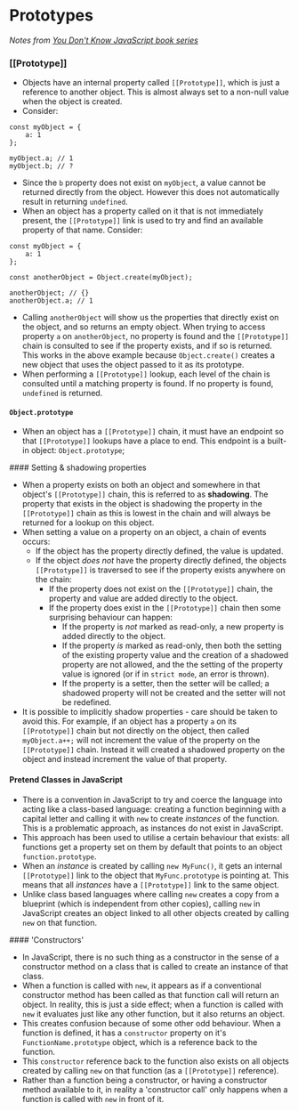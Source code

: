 # Prototypes
*Notes from [You Don't Know JavaScript book series](https://github.com/getify/You-Dont-Know-JS/)*

### [[Prototype]]

* Objects have an internal property called `[[Prototype]]`, which is just a reference to another object. This is almost always set to a non-null value when the object is created.
* Consider:

```
const myObject = {
    a: 1
};

myObject.a; // 1
myObject.b; // ?

```
* Since the `b` property does not exist on `myObject`, a value cannot be returned directly from the object. However this does not automatically result in returning `undefined`.
* When an object has a property called on it that is not immediately present, the `[[Prototype]]` link is used to try and find an available property of that name. Consider:

```
const myObject = {
    a: 1
};

const anotherObject = Object.create(myObject);

anotherObject; // {}
anotherObject.a; // 1

```
* Calling `anotherObject` will show us the properties that directly exist on the object, and so returns an empty object. When trying to access property `a` on `anotherObject`, no property is found and the `[[Prototype]]` chain is consulted to see if the property exists, and if so is returned. This works in the above example because `Object.create()` creates a new object that uses the object passed to it as its prototype.
* When performing a `[[Prototype]]` lookup, each level of the chain is consulted until a matching property is found. If no property is found, `undefined` is returned.

#### `Object.prototype`

* When an object has a `[[Prototype]]` chain, it must have an endpoint so that `[[Prototype]]` lookups have a place to end. This endpoint is a built-in object: `Object.prototype`;

#### Setting & shadowing properties
* When a property exists on both an object and somewhere in that object's `[[Prototype]]` chain, this is referred to as **shadowing**. The property that exists in the object is shadowing the property in the `[[Prototype]]` chain as this is lowest in the chain and will always be returned for a lookup on this object.
* When setting a value on a property on an object, a chain of events occurs:
    * If the object has the property directly defined, the value is updated.
    * If the object *does not* have the property directly defined, the objects `[[Prototype]]` is traversed to see if the property exists anywhere on the chain:
        * If the property does not exist on the `[[Prototype]]` chain, the property and value are added directly to the object.
        * If the property does exist in the `[[Prototype]]` chain then some surprising behaviour can happen:
            * If the property is *not* marked as read-only, a new property is added directly to the object.
            * If the property *is* marked as read-only, then both the setting of the existing property value and the creation of a shadowed property are not allowed, and the the setting of the property value is ignored (or if in `strict mode`, an error is thrown).
            * If the property is a setter, then the setter will be called; a shadowed property will not be created and the setter will not be redefined.
* It is possible to implicitly shadow properties - care should be taken to avoid this. For example, if an object has a property `a` on its `[[Prototype]]` chain but not directly on the object, then called `myObject.a++;` will not increment the value of the property on the `[[Prototype]]` chain. Instead it will created a shadowed property on the object and instead increment the value of that property.

#### Pretend Classes in JavaScript
* There is a convention in JavaScript to try and coerce the language into acting like a class-based language: creating a function beginning with a capital letter and calling it with `new` to create *instances* of the function. This is a problematic approach, as instances do not exist in JavaScript.
* This approach has been used to utilise a certain behaviour that exists: all functions get a property set on them by default that points to an object `function.prototype`.
* When an *instance* is created by calling `new MyFunc()`, it gets an internal `[[Prototype]]` link to the object that `MyFunc.prototype` is pointing at. This means that all *instances* have a `[[Prototype]]` link to the same object.
* Unlike class based languages where calling `new` creates a copy from a blueprint (which is independent from other copies), calling `new` in JavaScript creates an object linked to all other objects created by calling `new` on that function.

#### 'Constructors'
* In JavaScript, there is no such thing as a constructor in the sense of a constructor method on a class that is called to create an instance of that class.
* When a function is called with `new`, it appears as if a conventional constructor method has been called as that function call will return an object. In reality, this is just a side effect; when a function is called with `new` it evaluates just like any other function, but it also returns an object.
* This creates confusion because of some other odd behaviour. When a function is defined, it has a `constructor` property on it's `FunctionName.prototype` object, which is a reference back to the function.
* This `constructor` reference back to the function also exists on all objects created by calling `new` on that function (as a `[[Prototype]]` reference).
* Rather than a function being a constructor, or having a constructor method available to it, in reality a 'constructor call' only happens when a function is called with `new` in front of it.
